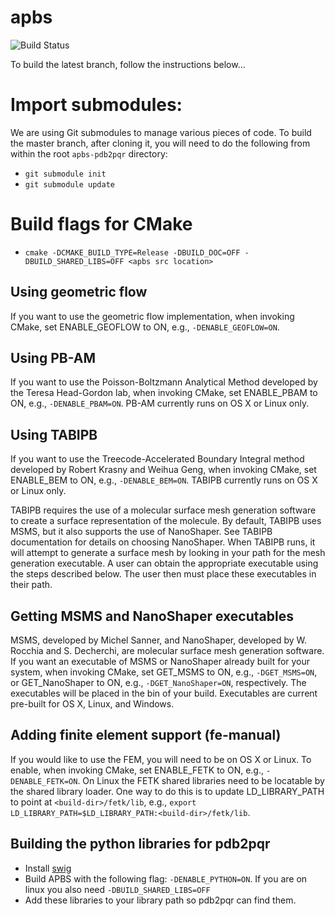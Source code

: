 apbs
============

![Build Status](https://travis-ci.org/Electrostatics/apbs-pdb2pqr.svg?branch=master)

To build the latest branch, follow the instructions below...

# Import submodules:
We are using Git submodules to manage various pieces of code.  To build the master branch, after cloning it, you will need to do the following from within the root `apbs-pdb2pqr` directory:
 * `git submodule init`
 * `git submodule update`

# Build flags for CMake
* `cmake -DCMAKE_BUILD_TYPE=Release -DBUILD_DOC=OFF -DBUILD_SHARED_LIBS=OFF <apbs src location>`

## Using geometric flow
If you want to use the geometric flow implementation, when invoking CMake, set ENABLE_GEOFLOW to ON, e.g., `-DENABLE_GEOFLOW=ON`.

## Using PB-AM
If you want to use the Poisson-Boltzmann Analytical Method developed by the Teresa Head-Gordon lab, when invoking CMake, set ENABLE_PBAM to ON, e.g., `-DENABLE_PBAM=ON`. PB-AM currently runs on OS X or Linux only.

## Using TABIPB
If you want to use the Treecode-Accelerated Boundary Integral method developed by Robert Krasny and Weihua Geng, when invoking CMake, set ENABLE_BEM to ON, e.g., `-DENABLE_BEM=ON`. TABIPB currently runs on OS X or Linux only.

TABIPB requires the use of a molecular surface mesh generation software to create a surface representation of the molecule. By default, TABIPB uses MSMS, but it also supports the use of NanoShaper. See TABIPB documentation for details on choosing NanoShaper. When TABIPB runs, it will attempt to generate a surface mesh by looking in your path for the mesh generation executable. A user can obtain the appropriate executable using the steps described below. The user then must place these executables in their path.

## Getting MSMS and NanoShaper executables
MSMS, developed by Michel Sanner, and NanoShaper, developed by W. Rocchia and S. Decherchi, are molecular surface mesh generation software. If you want an executable of MSMS or NanoShaper already built for your system, when invoking CMake, set GET_MSMS to ON, e.g., `-DGET_MSMS=ON`, or GET_NanoShaper to ON, e.g., `-DGET_NanoShaper=ON`, respectively. The executables will be placed in the bin of your build. Executables are current pre-built for OS X, Linux, and Windows.

## Adding finite element support (fe-manual)
If you would like to use the FEM, you will need to be on OS X or Linux.  To enable, when invoking CMake, set ENABLE_FETK to ON, e.g., `-DENABLE_FETK=ON`.
On Linux the FETK shared libraries need to be locatable by the shared library loader.  One way to do this is to update LD_LIBRARY_PATH to point at `<build-dir>/fetk/lib`, e.g., `export LD_LIBRARY_PATH=$LD_LIBRARY_PATH:<build-dir>/fetk/lib`.

## Building the python libraries for pdb2pqr
* Install [swig](http://www.swig.org/)
* Build APBS with the following flag: `-DENABLE_PYTHON=ON`.  If you are on linux you also need `-DBUILD_SHARED_LIBS=OFF`
* Add these libraries to your library path so pdb2pqr can find them.
